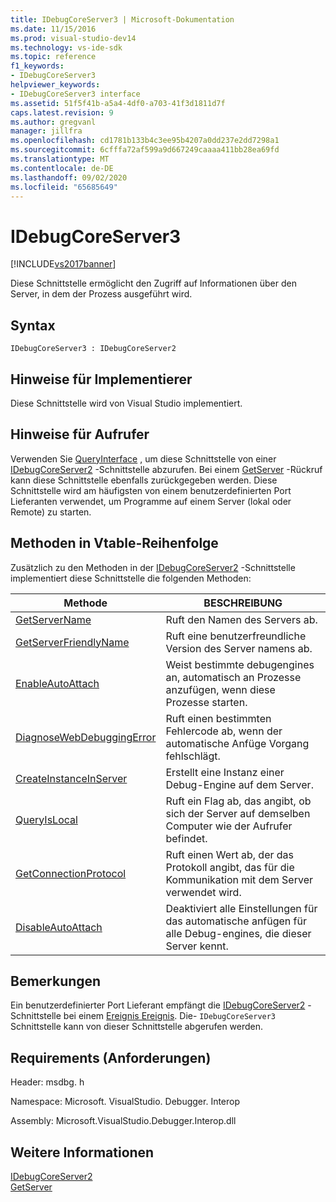```yaml
---
title: IDebugCoreServer3 | Microsoft-Dokumentation
ms.date: 11/15/2016
ms.prod: visual-studio-dev14
ms.technology: vs-ide-sdk
ms.topic: reference
f1_keywords:
- IDebugCoreServer3
helpviewer_keywords:
- IDebugCoreServer3 interface
ms.assetid: 51f5f41b-a5a4-4df0-a703-41f3d1811d7f
caps.latest.revision: 9
ms.author: gregvanl
manager: jillfra
ms.openlocfilehash: cd1781b133b4c3ee95b4207a0dd237e2dd7298a1
ms.sourcegitcommit: 6cfffa72af599a9d667249caaaa411bb28ea69fd
ms.translationtype: MT
ms.contentlocale: de-DE
ms.lasthandoff: 09/02/2020
ms.locfileid: "65685649"
---
```

# <a name="idebugcoreserver3"></a>IDebugCoreServer3
[!INCLUDE[vs2017banner](../../../includes/vs2017banner.md)]

Diese Schnittstelle ermöglicht den Zugriff auf Informationen über den Server, in dem der Prozess ausgeführt wird.  
  
## <a name="syntax"></a>Syntax  
  
```  
IDebugCoreServer3 : IDebugCoreServer2  
```  
  
## <a name="notes-for-implementers"></a>Hinweise für Implementierer  
 Diese Schnittstelle wird von Visual Studio implementiert.  
  
## <a name="notes-for-callers"></a>Hinweise für Aufrufer  
 Verwenden Sie [QueryInterface](https://msdn.microsoft.com/library/62fce95e-aafa-4187-b50b-e6611b74c3b3) , um diese Schnittstelle von einer [IDebugCoreServer2](../../../extensibility/debugger/reference/idebugcoreserver2.md) -Schnittstelle abzurufen. Bei einem [GetServer](../../../extensibility/debugger/reference/idebugdefaultport2-getserver.md) -Rückruf kann diese Schnittstelle ebenfalls zurückgegeben werden. Diese Schnittstelle wird am häufigsten von einem benutzerdefinierten Port Lieferanten verwendet, um Programme auf einem Server (lokal oder Remote) zu starten.  
  
## <a name="methods-in-vtable-order"></a>Methoden in Vtable-Reihenfolge  
 Zusätzlich zu den Methoden in der [IDebugCoreServer2](../../../extensibility/debugger/reference/idebugcoreserver2.md) -Schnittstelle implementiert diese Schnittstelle die folgenden Methoden:  
  
|Methode|BESCHREIBUNG|  
|------------|-----------------|  
|[GetServerName](../../../extensibility/debugger/reference/idebugcoreserver3-getservername.md)|Ruft den Namen des Servers ab.|  
|[GetServerFriendlyName](../../../extensibility/debugger/reference/idebugcoreserver3-getserverfriendlyname.md)|Ruft eine benutzerfreundliche Version des Server namens ab.|  
|[EnableAutoAttach](../../../extensibility/debugger/reference/idebugcoreserver3-enableautoattach.md)|Weist bestimmte debugengines an, automatisch an Prozesse anzufügen, wenn diese Prozesse starten.|  
|[DiagnoseWebDebuggingError](../../../extensibility/debugger/reference/idebugcoreserver3-diagnosewebdebuggingerror.md)|Ruft einen bestimmten Fehlercode ab, wenn der automatische Anfüge Vorgang fehlschlägt.|  
|[CreateInstanceInServer](../../../extensibility/debugger/reference/idebugcoreserver3-createinstanceinserver.md)|Erstellt eine Instanz einer Debug-Engine auf dem Server.|  
|[QueryIsLocal](../../../extensibility/debugger/reference/idebugcoreserver3-queryislocal.md)|Ruft ein Flag ab, das angibt, ob sich der Server auf demselben Computer wie der Aufrufer befindet.|  
|[GetConnectionProtocol](../../../extensibility/debugger/reference/idebugcoreserver3-getconnectionprotocol.md)|Ruft einen Wert ab, der das Protokoll angibt, das für die Kommunikation mit dem Server verwendet wird.|  
|[DisableAutoAttach](../../../extensibility/debugger/reference/idebugcoreserver3-disableautoattach.md)|Deaktiviert alle Einstellungen für das automatische anfügen für alle Debug-engines, die dieser Server kennt.|  
  
## <a name="remarks"></a>Bemerkungen  
 Ein benutzerdefinierter Port Lieferant empfängt die [IDebugCoreServer2](../../../extensibility/debugger/reference/idebugcoreserver2.md) -Schnittstelle bei einem [Ereignis Ereignis](../../../extensibility/debugger/reference/idebugportevents2-event.md). Die- `IDebugCoreServer3` Schnittstelle kann von dieser Schnittstelle abgerufen werden.  
  
## <a name="requirements"></a>Requirements (Anforderungen)  
 Header: msdbg. h  
  
 Namespace: Microsoft. VisualStudio. Debugger. Interop  
  
 Assembly: Microsoft.VisualStudio.Debugger.Interop.dll  
  
## <a name="see-also"></a>Weitere Informationen  
 [IDebugCoreServer2](../../../extensibility/debugger/reference/idebugcoreserver2.md)   
 [GetServer](../../../extensibility/debugger/reference/idebugdefaultport2-getserver.md)
